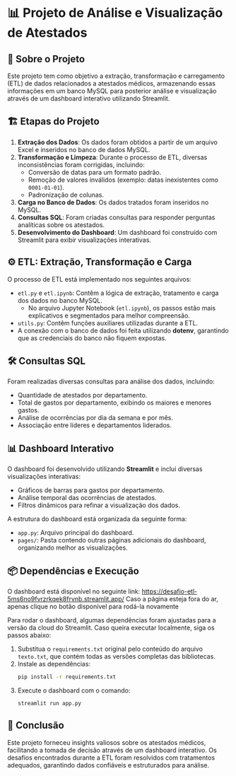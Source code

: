 # 📊 Projeto de Análise e Visualização de Atestados

## 📌 Sobre o Projeto
Este projeto tem como objetivo a extração, transformação e carregamento (ETL) de dados relacionados a atestados médicos, armazenando essas informações em um banco MySQL para posterior análise e visualização através de um dashboard interativo utilizando Streamlit.

## 🏗 Etapas do Projeto
1. **Extração dos Dados**: Os dados foram obtidos a partir de um arquivo Excel e inseridos no banco de dados MySQL.
2. **Transformação e Limpeza**: Durante o processo de ETL, diversas inconsistências foram corrigidas, incluindo:
   - Conversão de datas para um formato padrão.
   - Remoção de valores inválidos (exemplo: datas inexistentes como `0001-01-01`).
   - Padronização de colunas.
3. **Carga no Banco de Dados**: Os dados tratados foram inseridos no MySQL.
4. **Consultas SQL**: Foram criadas consultas para responder perguntas analíticas sobre os atestados.
5. **Desenvolvimento do Dashboard**: Um dashboard foi construído com Streamlit para exibir visualizações interativas.

## ⚙️ ETL: Extração, Transformação e Carga
O processo de ETL está implementado nos seguintes arquivos:
- `etl.py` e `etl.ipynb`: Contêm a lógica de extração, tratamento e carga dos dados no banco MySQL.
  - No arquivo Jupyter Notebook (`etl.ipynb`), os passos estão mais explicativos e segmentados para melhor compreensão.
- `utils.py`: Contêm funções auxiliares utilizadas durante a ETL.
- A conexão com o banco de dados foi feita utilizando **dotenv**, garantindo que as credenciais do banco não fiquem expostas.

## 🛠 Consultas SQL
Foram realizadas diversas consultas para análise dos dados, incluindo:
- Quantidade de atestados por departamento.
- Total de gastos por departamento, exibindo os maiores e menores gastos.
- Análise de ocorrências por dia da semana e por mês.
- Associação entre líderes e departamentos liderados.

## 📊 Dashboard Interativo
O dashboard foi desenvolvido utilizando **Streamlit** e inclui diversas visualizações interativas:
- Gráficos de barras para gastos por departamento.
- Análise temporal das ocorrências de atestados.
- Filtros dinâmicos para refinar a visualização dos dados.

A estrutura do dashboard está organizada da seguinte forma:
- `app.py`: Arquivo principal do dashboard.
- `pages/`: Pasta contendo outras páginas adicionais do dashboard, organizando melhor as visualizações.

## 📦 Dependências e Execução
O dashboard está disponível no seguinte link: https://desafio-etl-5ms6no9fvrzrkqek8frvnb.streamlit.app/
Caso a página esteja fora do ar, apenas clique no botão disponível para rodá-la novamente

Para rodar o dashboard, algumas dependências foram ajustadas para a versão da cloud do Streamlit. 
Caso queira executar localmente, siga os passos abaixo:

1. Substitua o `requirements.txt` original pelo conteúdo do arquivo `texto.txt`, que contém todas as versões completas das bibliotecas.
2. Instale as dependências:
   ```sh
   pip install -r requirements.txt
   ```
3. Execute o dashboard com o comando:
   ```sh
   streamlit run app.py
   ```

## 🎯 Conclusão
Este projeto forneceu insights valiosos sobre os atestados médicos, facilitando a tomada de decisão através de um dashboard interativo. Os desafios encontrados durante a ETL foram resolvidos com tratamentos adequados, garantindo dados confiáveis e estruturados para análise.

